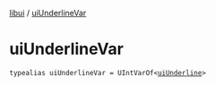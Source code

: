 [libui](README.md) / [uiUnderlineVar](ui-underline-var.md)

# uiUnderlineVar

`typealias uiUnderlineVar = UIntVarOf<`[`uiUnderline`](ui-underline.md)`>`
